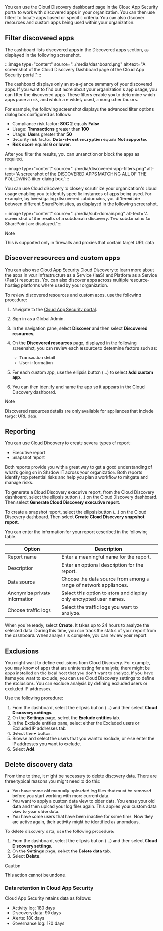 You can use the Cloud Discovery dashboard page in the Cloud App Security portal to work with discovered apps in your organization. You can then use filters to locate apps based on specific criteria. You can also discover resources and custom apps being used within your organization.

## Filter discovered apps

The dashboard lists discovered apps in the Discovered apps section, as displayed in the following screenshot.

:::image type="content" source="../media/dashboard.png" alt-text="A screenshot of the Cloud Discovery Dashboard page of the Cloud App Security portal.":::

The dashboard displays only an at-a-glance summary of your discovered apps. If you want to find out more about your organization's app usage, you can filter the discovered apps. These filters enable you to determine which apps pose a risk, and which are widely used, among other factors.

For example, the following screenshot displays the advanced filter options dialog box configured as follows:

- Compliance risk factor: **SOC 2** equals **False**
- Usage: **Transactions** greater than **100**
- Usage: **Users** greater than **50**
- Security risk factor: **Data-at-rest encryption** equals **Not supported**
- **Risk score** equals **6 or lower**.

After you filter the results, you can unsanction or block the apps as required.

:::image type="content" source="../media/discovered-app-filters.png" alt-text="A screenshot of the DISCOVERED APPS MATCHING ALL OF THE FOLLOWING filter dialog box.":::

You can use Cloud discovery to closely scrutinize your organization's cloud usage enabling you to identify specific instances of apps being used. For example, by investigating discovered subdomains, you differentiate between different SharePoint sites, as displayed in the following screenshot.

:::image type="content" source="../media/sub-domain.png" alt-text="A screenshot of the results of a subdomain discovery. Two subdomains for SharePoint are displayed.":::

> [!NOTE]
> This is supported only in firewalls and proxies that contain target URL data

## Discover resources and custom apps

You can also use Cloud App Security Cloud Discovery to learn more about the apps in your Infrastructure as a Service (IaaS) and Platform as a Service (PaaS) resources. You can also discover apps across multiple resource-hosting platforms where used by your organization.

To review discovered resources and custom apps, use the following procedure:

1. Navigate to the [Cloud App Security portal](https://portal.cloudappsecurity.com?azure-portal=true).
2. Sign in as a Global Admin.
3. In the navigation pane, select **Discover** and then select **Discovered resources**.
4. On the **Discovered resources** page, displayed in the following screenshot, you can review each resource to determine factors such as:

    - Transaction detail
    - User information

5. For each custom app, use the ellipsis button (…) to select **Add custom app**.
6. You can then identify and name the app so it appears in the Cloud Discovery dashboard.

> [!NOTE]
> Discovered resources details are only available for appliances that include target URL data.

## Reporting

You can use Cloud Discovery to create several types of report:

- Executive report
- Snapshot report

Both reports provide you with a great way to get a good understanding of what's going on in Shadow IT across your organization. Both reports identify top potential risks and help you plan a workflow to mitigate and manage risks.

To generate a Cloud Discovery executive report, from the Cloud Discovery dashboard, select the ellipsis button (…) on the Cloud Discovery dashboard. Then select **Generate Cloud Discovery executive report**.

To create a snapshot report, select the ellipsis button (…) on the Cloud Discovery dashboard. Then select **Create Cloud Discovery snapshot report**.

You can enter the information for your report described in the following table.

| Option                         | Description                                                  |
| ------------------------------ | ------------------------------------------------------------ |
| Report name                    | Enter a  meaningful name for the report.                     |
| Description                    | Enter an  optional description for the report.               |
| Data source                    | Choose the  data source from among a range of network appliances. |
| Anonymize  private information | Select this  option to store and display only encrypted user names. |
| Choose  traffic logs           | Select the  traffic logs you want to analyze.                |

When you're ready, select **Create**. It takes up to 24 hours to analyze the selected data. During this time, you can track the status of your report from the dashboard. When analysis is complete, you can review your report.

## Exclusions

You might want to define exclusions from Cloud Discovery. For example, you may know of apps that are uninteresting for analysis; there might be apps installed on the local host that you don't want to analyze. If you have items you want to exclude, you can use Cloud Discovery settings to define the exclusions. You can exclude analysis by defining excluded users or excluded IP addresses.

Use the following procedure:

1. From the dashboard, select the ellipsis button (…) and then select **Cloud Discovery settings**.
2. On the **Settings** page, select the **Exclude entities** tab.
3. In the Exclude entities pane, select either the Excluded users or Excluded IP addresses tab.
4. Select the **+** button.
5. Browse and select the users that you want to exclude, or else enter the IP addresses you want to exclude.
6. Select **Add**.

## Delete discovery data

From time to time, it might be necessary to delete discovery data. There are three typical reasons you might need to do this:

- You have some old manually uploaded log files that must be removed before you start working with more current data.
- You want to apply a custom data view to older data. You erase your old data and then upload your log files again. This applies your custom data view to your older data.
- You have some users that have been inactive for some time. Now they are active again, their activity might be identified as anomalous.

To delete discovery data, use the following procedure:

1. From the dashboard, select the ellipsis button (…) and then select **Cloud Discovery settings**.
2. On the **Settings** page, select the **Delete data** tab.
3. Select **Delete**.

> [!CAUTION]
> This action cannot be undone.

### Data retention in Cloud App Security

Cloud App Security retains data as follows:

- Activity log: 180 days
- Discovery data: 90 days
- Alerts: 180 days
- Governance log: 120 days

